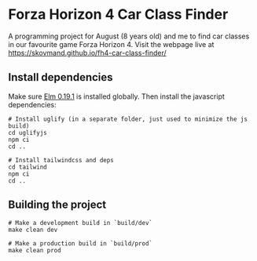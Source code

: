 # Forza Horizon 4 Car Class Finder

A programming project for August (8 years old) and me to find car classes in our favourite game Forza Horizon 4. Visit the webpage live at https://skovmand.github.io/fh4-car-class-finder/


## Install dependencies

Make sure [Elm 0.19.1](https://guide.elm-lang.org/install/elm.html) is installed globally. Then install the javascript dependencies:

```
# Install uglify (in a separate folder, just used to minimize the js build)
cd uglifyjs
npm ci
cd ..

# Install tailwindcss and deps
cd tailwind
npm ci
cd ..
```

## Building the project

```
# Make a development build in `build/dev`
make clean dev

# Make a production build in `build/prod`
make clean prod
```
